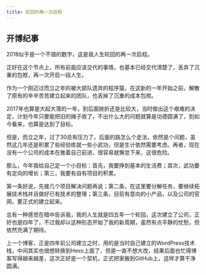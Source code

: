 ```yaml
---
title: 轮回的再一次启程
---
```


## 开博纪事

2018似乎是一个不错的数字，这是我人生轮回的再一次启程。

正好在这个节点上，所有前面应该交代的事情，也基本已经交代清楚了，丢弃了沉重的包袱，再一次开启一段人生。

作为一个刚迈过而立之年的被大部队遗弃的程序猿，在这新的一年开始之前，解散了原有的辛辛苦苦建立起来的团队，也丢掉了沉重的成本包袱。

2017年也算是大起大落的一年，到后面挫折还是比较大，当时做出这个艰难的决定，计划今年只要能把旧的摊子收了，不出什么大的问题就算是功德圆满了，到如今看来，也算是达到了目标。

但是，而立之年，过了30总有压力了，后面的路怎么个走法，依然是个问题，虽然这几年还是积累了些经验练就一些小武功，但是生计依然需要考虑。再者，现在没有一个公司的成本在推着自己前进，很容易就懈怠下来，这很危险。

那么，今年我给自己定一个小目标：首先，我要挣到基本的生活费；其次，武功要有定向的增长；第三，我要有自有项目的积累。

第一条好说，先接几个项目解决问题再说；第二条，在这里要分解任务，要继续拓展技术栈并且做好已有技术的整理；第三条，目前有意向的小产品，以及公司的官网，要正式的建立起来。

总有一种感觉在暗中告诉我，我的人生就是四五年一个轮回，这次建立了公司，正好也是四年了，不过我却以这种形态开始了我的新周期，虽然有点平静的忧愁，但依然充满了期待。

上一个博客，正是四年前公司建立之时，用的是当时自己建立的WordPress技术栈，中间其实也很想转换到Hexo上面了，但是一直不想大改，结果后面也忙得博客写得越来越差，这次正好是一个契机，正式把家搬到GitHub上，这样才算干净圆满。

